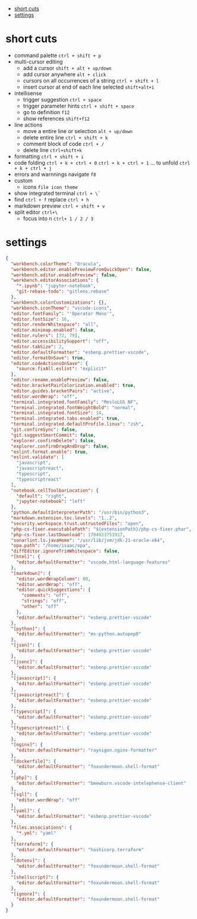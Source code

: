 - [short cuts](#short-cuts)
- [settings](#settings)

# short cuts

- command palette `ctrl + shift + p`
- multi-cursor editing
  - add a cursor `shift + alt + up/down`
  - add cursor anywhere `alt + click`
  - cursors on all occurrences of a string `ctrl + shift + l`
  - insert cursor at end of each line selected `shift+alt+i`
- intellisense
  - trigger suggestion `ctrl + space`
  - trigger parameter hints `ctrl + shift + space`
  - go to definition `f12`
  - show references `shift+f12`
- line actions
  - move a entire line or selection `alt + up/down`
  - delete entire line `ctrl + shift + k`
  - comment block of code `ctrl + /`
  - delete line `ctrl+shift+k`
- formatting `ctrl + shift + i`
- code folding `ctrl + k + ctrl + 0` `ctrl + k + ctrl + 1` ... to unfold `ctrl + k + ctrl + j`
- errors and warnnings navigate `f8`
- custom
  - icons `file icon theme`
- show integrated terminal `` ctrl + \`  ``
- find `ctrl + f` replace `ctrl + h`
- markdown preview `ctrl + shift + v`
- split editor `ctrl+\`
  - focus into n `ctrl+ 1 / 2 / 3`

# settings

```json
{
  "workbench.colorTheme": "Dracula",
  "workbench.editor.enablePreviewFromQuickOpen": false,
  "workbench.editor.enablePreview": false,
  "workbench.editorAssociations": {
    "*.ipynb": "jupyter-notebook",
    "git-rebase-todo": "gitlens.rebase"
  },
  "workbench.colorCustomizations": {},
  "workbench.iconTheme": "vscode-icons",
  "editor.fontFamily": "'Operator Mono'",
  "editor.fontSize": 16,
  "editor.renderWhitespace": "all",
  "editor.minimap.enabled": false,
  "editor.rulers": [72, 79],
  "editor.accessibilitySupport": "off",
  "editor.tabSize": 2,
  "editor.defaultFormatter": "esbenp.prettier-vscode",
  "editor.formatOnSave": true,
  "editor.codeActionsOnSave": {
    "source.fixAll.eslint": "explicit"
  },
  "editor.rename.enablePreview": false,
  "editor.bracketPairColorization.enabled": true,
  "editor.guides.bracketPairs": "active",
  "editor.wordWrap": "off",
  "terminal.integrated.fontFamily": "MesloLGS NF",
  "terminal.integrated.fontWeightBold": "normal",
  "terminal.integrated.fontSize": 14,
  "terminal.integrated.tabs.enabled": true,
  "terminal.integrated.defaultProfile.linux": "zsh",
  "git.confirmSync": false,
  "git.suggestSmartCommit": false,
  "explorer.confirmDelete": false,
  "explorer.confirmDragAndDrop": false,
  "eslint.format.enable": true,
  "eslint.validate": [
    "javascript",
    "javascriptreact",
    "typescript",
    "typescriptreact"
  ],
  "notebook.cellToolbarLocation": {
    "default": "right",
    "jupyter-notebook": "left"
  },
  "python.defaultInterpreterPath": "/usr/bin/python3",
  "markdown.extension.toc.levels": "1..2",
  "security.workspace.trust.untrustedFiles": "open",
  "php-cs-fixer.executablePath": "${extensionPath}/php-cs-fixer.phar",
  "php-cs-fixer.lastDownload": 1704933751917,
  "sonarlint.ls.javaHome": "/usr/lib/jvm/jdk-21-oracle-x64",
  "opa.path": "/home/isaac/opa",
  "diffEditor.ignoreTrimWhitespace": false,
  "[html]": {
    "editor.defaultFormatter": "vscode.html-language-features"
  },
  "[markdown]": {
    "editor.wordWrapColumn": 80,
    "editor.wordWrap": "off",
    "editor.quickSuggestions": {
      "comments": "off",
      "strings": "off",
      "other": "off"
    },
    "editor.defaultFormatter": "esbenp.prettier-vscode"
  },
  "[python]": {
    "editor.defaultFormatter": "ms-python.autopep8"
  },
  "[json]": {
    "editor.defaultFormatter": "esbenp.prettier-vscode"
  },
  "[jsonc]": {
    "editor.defaultFormatter": "esbenp.prettier-vscode"
  },
  "[javascript]": {
    "editor.defaultFormatter": "esbenp.prettier-vscode"
  },
  "[javascriptreact]": {
    "editor.defaultFormatter": "esbenp.prettier-vscode"
  },
  "[typescript]": {
    "editor.defaultFormatter": "esbenp.prettier-vscode"
  },
  "[typescriptreact]": {
    "editor.defaultFormatter": "esbenp.prettier-vscode"
  },
  "[nginx]": {
    "editor.defaultFormatter": "raynigon.nginx-formatter"
  },
  "[dockerfile]": {
    "editor.defaultFormatter": "foxundermoon.shell-format"
  },
  "[php]": {
    "editor.defaultFormatter": "bmewburn.vscode-intelephense-client"
  },
  "[sql]": {
    "editor.wordWrap": "off"
  },
  "[yaml]": {
    "editor.defaultFormatter": "esbenp.prettier-vscode"
  },
  "files.associations": {
    "*.yml": "yaml"
  },
  "[terraform]": {
    "editor.defaultFormatter": "hashicorp.terraform"
  },
  "[dotenv]": {
    "editor.defaultFormatter": "foxundermoon.shell-format"
  },
  "[shellscript]": {
    "editor.defaultFormatter": "foxundermoon.shell-format"
  },
  "[ignore]": {
    "editor.defaultFormatter": "foxundermoon.shell-format"
  }
}
```

